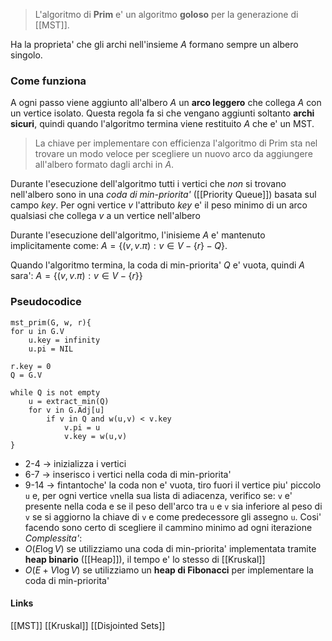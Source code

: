 >L'algoritmo di **Prim** e' un algoritmo **goloso** per la generazione di [[MST]].

Ha la proprieta' che gli archi nell'insieme $A$ formano sempre un albero singolo.

### Come funziona
A ogni passo viene aggiunto all'albero $A$ un **arco leggero** che collega $A$ con un vertice isolato. Questa regola fa si che vengano aggiunti soltanto **archi sicuri**, quindi quando l'algoritmo termina viene restituito $A$ che e' un MST.

>La chiave per implementare con efficienza l'algoritmo di Prim sta nel trovare un modo veloce per scegliere un nuovo arco da aggiungere all'albero formato dagli archi in $A$.

Durante l'esecuzione dell'algoritmo tutti i vertici che *non* si trovano nell'albero sono in una *coda di min-priorita'* ([[Priority Queue]]) basata sul campo *key*. Per ogni vertice *v* l'attributo *key* e' il peso minimo di un arco qualsiasi che collega *v* a un vertice nell'albero

Durante l'esecuzione dell'algoritmo, l'inisieme $A$ e' mantenuto implicitamente come: $A = \{ (v, v.\pi) : v \in V - \{r \} - Q \}$.

Quando l'algoritmo termina, la coda di min-priorita' $Q$ e' vuota, quindi $A$ sara':
$A = \{ (v, v.\pi): v \in V - \{r\} \}$ 

### Pseudocodice
```
mst_prim(G, w, r){
for u in G.V
	u.key = infinity
	u.pi = NIL
	
r.key = 0
Q = G.V

while Q is not empty
	u = extract_min(Q)
	for v in G.Adj[u]
		if v in Q and w(u,v) < v.key
			v.pi = u
			v.key = w(u,v)
}
```
- 2-4 -> inizializza i vertici
- 6-7 -> inserisco i vertici nella coda di min-priorita'
- 9-14 -> fintantoche' la coda non e' vuota, tiro fuori il vertice piu' piccolo `u` e, per ogni vertice `v`nella sua lista di adiacenza, verifico se: `v` e' presente nella coda e se il peso dell'arco tra `u` e `v` sia inferiore al peso di `v` se si aggiorno la chiave di `v` e come predecessore gli assegno `u`. Cosi' facendo sono certo di scegliere il cammino minimo ad ogni iterazione
*Complessita'*: 
- $O \left (E \log V \right)$ se utilizziamo una coda di min-priorita' implementata tramite **heap binario** ([[Heap]]), il tempo e' lo stesso di [[Kruskal]]
- $O \left(E + V \log V \right)$ se utilizziamo un **heap di Fibonacci** per implementare la coda di min-priorita'

#### Links
[[MST]]
[[Kruskal]]
[[Disjointed Sets]]